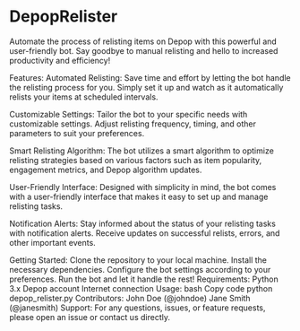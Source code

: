 # DepopRelister
Automate the process of relisting items on Depop with this powerful and user-friendly bot. Say goodbye to manual relisting and hello to increased productivity and efficiency!


Features:
Automated Relisting: Save time and effort by letting the bot handle the relisting process for you. Simply set it up and watch as it automatically relists your items at scheduled intervals.

Customizable Settings: Tailor the bot to your specific needs with customizable settings. Adjust relisting frequency, timing, and other parameters to suit your preferences.

Smart Relisting Algorithm: The bot utilizes a smart algorithm to optimize relisting strategies based on various factors such as item popularity, engagement metrics, and Depop algorithm updates.

User-Friendly Interface: Designed with simplicity in mind, the bot comes with a user-friendly interface that makes it easy to set up and manage relisting tasks.

Notification Alerts: Stay informed about the status of your relisting tasks with notification alerts. Receive updates on successful relists, errors, and other important events.

Getting Started:
Clone the repository to your local machine.
Install the necessary dependencies.
Configure the bot settings according to your preferences.
Run the bot and let it handle the rest!
Requirements:
Python 3.x
Depop account
Internet connection
Usage:
bash
Copy code
python depop_relister.py
Contributors:
John Doe (@johndoe)
Jane Smith (@janesmith)
Support:
For any questions, issues, or feature requests, please open an issue or contact us directly.
